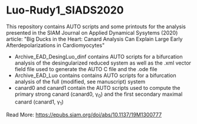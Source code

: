 # Luo-Rudy1_SIADS2020
This repository contains AUTO scripts and some printouts for the analysis presented in the SIAM Journal on Applied Dynamical Sysytems (2020) article:
"Big Ducks in the Heart: Canard Analysis Can Explain Large Early Afterdepolarizations in Cardiomyocytes"

- Archive_EAD_DesingLuo_dinf contains AUTO scripts for a bifurcation analysis of the desingularized reduced system as well as the .xml vector field file used to generate the AUTO C file and the .ode file
- Archive_EAD_Luo contains contains AUTO scripts for a bifurcation analysis of the full (modified, see manuscript) system
- canard0 and canard1 contain the AUTO scripts used to compute the primary strong canard (canard0, &gamma;<sub>0</sub>) and the first secondary maximal canard (canard1, &gamma;<sub>1</sub>)

Read More: https://epubs.siam.org/doi/abs/10.1137/19M1300777
